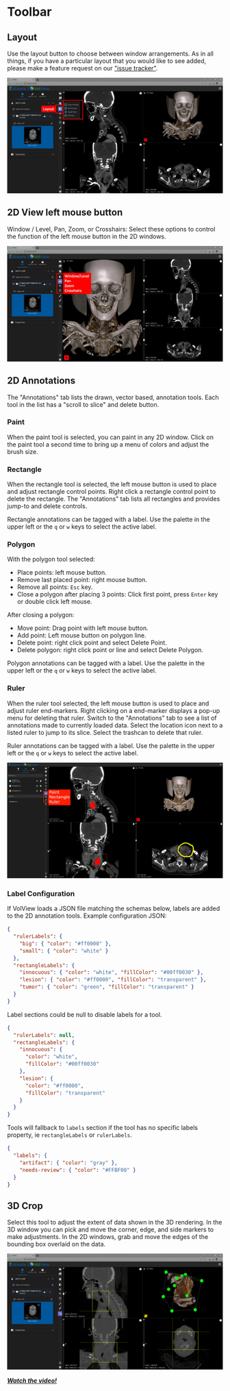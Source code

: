 # Toolbar

## Layout

Use the layout button to choose between window arrangements. As in all things, if you have a particular layout that you would like to see added, please make a feature request on our ["issue tracker"](https://github.com/Kitware/VolView/issues).

![Layout](../gallery/07-volview-layout-notes.jpg)

## 2D View left mouse button

Window / Level, Pan, Zoom, or Crosshairs: Select these options to control the function of the left mouse button in the 2D windows.

![Window-Level, Pan, Zoom, Crosshairs](../gallery/10-volview-wl-pan-zoom-notes.jpg)

## 2D Annotations

The "Annotations" tab lists the drawn, vector based, annotation tools. Each tool in the list has a "scroll to slice" and delete button.

### Paint

When the paint tool is selected, you can paint in any 2D window. Click on the paint tool a second time to bring up a menu of colors and adjust the brush size.

### Rectangle

When the rectangle tool is selected, the left mouse button is used to place and adjust rectangle control points.
Right click a rectangle control point to delete the rectangle.
The "Annotations" tab lists all rectangles and provides jump-to and delete controls.

Rectangle annotations can be tagged with a label. Use the palette in the upper left or the `q` or `w` keys to select the active label.

### Polygon

With the polygon tool selected:

- Place points: left mouse button.
- Remove last placed point: right mouse button.
- Remove all points: `Esc` key.
- Close a polygon after placing 3 points: Click first point, press `Enter` key or double click left mouse.

After closing a polygon:

- Move point: Drag point with left mouse button.
- Add point: Left mouse button on polygon line.
- Delete point: right click point and select Delete Point.
- Delete polygon: right click point or line and select Delete Polygon.

Polygon annotations can be tagged with a label. Use the palette in the upper left or the `q` or `w` keys to select the active label.

### Ruler

When the ruler tool selected, the left mouse button is used to place and adjust ruler end-markers. Right clicking on a end-marker displays a pop-up menu for deleting that ruler. Switch to the "Annotations" tab to see a list of annotations made to currently loaded data. Select the location icon next to a listed ruler to jump to its slice. Select the trashcan to delete that ruler.

Ruler annotations can be tagged with a label. Use the palette in the upper left or the `q` or `w` keys to select the active label.

![2D Annotations](../gallery/11-volview-paint-notes.jpg)

### Label Configuration

If VolView loads a JSON file matching the schemas below, labels are added to the 2D annotation tools.
Example configuration JSON:

```json
{
  "rulerLabels": {
    "big": { "color": "#ff0000" },
    "small": { "color": "white" }
  },
  "rectangleLabels": {
    "innocuous": { "color": "white", "fillColor": "#00ff0030" },
    "lesion": { "color": "#ff0000", "fillColor": "transparent" },
    "tumor": { "color": "green", "fillColor": "transparent" }
  }
}
```

Label sections could be null to disable labels for a tool.

```json
{
  "rulerLabels": null,
  "rectangleLabels": {
    "innocuous": {
      "color": "white",
      "fillColor": "#00ff0030"
    },
    "lesion": {
      "color": "#ff0000",
      "fillColor": "transparent"
    }
  }
}
```

Tools will fallback to `labels` section if the tool has no specific labels property,
ie `rectangleLabels` or `rulerLabels`.

```json
{
  "labels": {
    "artifact": { "color": "gray" },
    "needs-review": { "color": "#FFBF00" }
  }
}
```

## 3D Crop

Select this tool to adjust the extent of data shown in the 3D rendering. In the 3D window you can pick and move the corner, edge, and side markers to make adjustments. In the 2D windows, grab and move the edges of the bounding box overlaid on the data.

![Crop](../gallery/13-volview-crop.jpg)

[**_Watch the video!_**](https://youtu.be/Bj4ijh_VLUQ)
